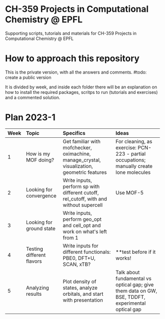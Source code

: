 # CH-359 Projects in Computational Chemistry @ EPFL

Supporting scripts, tutorials and materials for CH-359 Projects in Computational Chemistry @ EPFL

# How to approach this repository

This is the private version, with all the answers and comments. #todo: create a public version

It is divided by week, and inside each folder there will be an explanation on how to install the required packages, scritps to run (tutorials and exercises) and a commented solution.

# Plan 2023-1

| Week  | Topic                    | Specifics     | Ideas          |
| :---  | :---                     | :---          | :---           |     
| 1     | How is my MOF doing?     | Get familiar with mofchecker, oximachine, manage_crystal, visualization, geometric features    | For cleaning, as exercise: PCN-223 - partial occupations; manually create lone molecules               |
| 2     | Looking for convergence  | Write inputs, perform sp with different cutoff, rel_cutoff, with and without supercell      | Use MOF-5               |
| 3	    | Looking for ground state | Write inputs, perform geo_opt and cell_opt and work on what's left from 1 |	|
| 4	    | Testing different flavors| Write inputs for different functionals: PBE0, DFT+U, SCAN, xTB?	| **test before if it works! |
| 5	    | Analyzing results	       | Plot density of states, analyze orbitals, and start with presentation	| Talk about fundamental vs optical gap; give them data on GW, BSE, TDDFT, experimental optical gap |